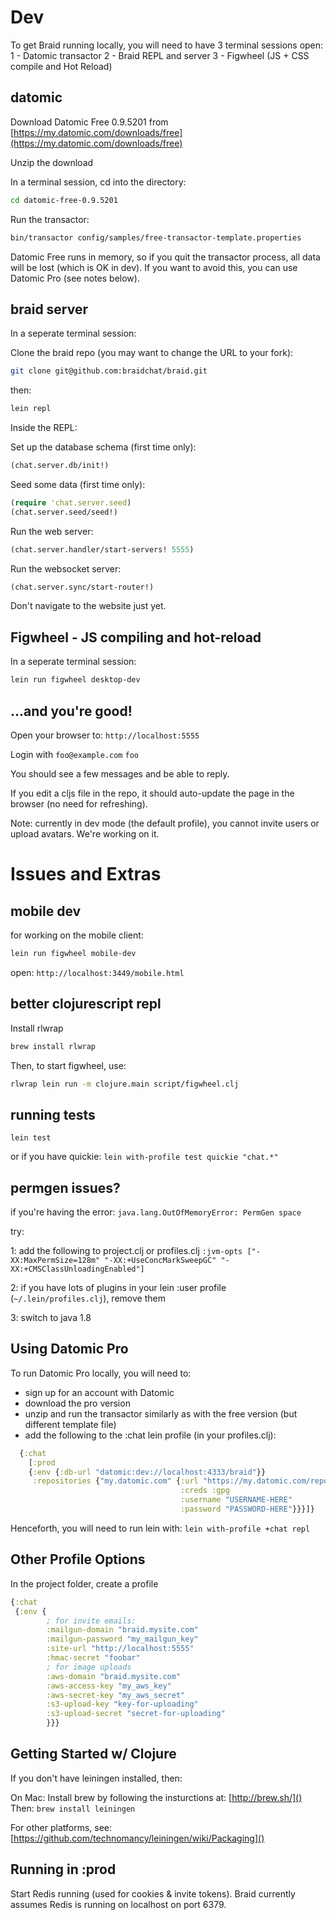 # Dev

To get Braid running locally, you will need to have 3 terminal sessions open:
1 - Datomic transactor
2 - Braid REPL and server
3 - Figwheel (JS + CSS compile and Hot Reload)

## datomic

Download Datomic Free 0.9.5201 from [https://my.datomic.com/downloads/free](https://my.datomic.com/downloads/free)

Unzip the download

In a terminal session, cd into the directory:
```bash
cd datomic-free-0.9.5201
```

Run the transactor:
```bash
bin/transactor config/samples/free-transactor-template.properties
```

Datomic Free runs in memory, so if you quit the transactor process, all data will be lost (which is OK in dev). If you want to avoid this, you can use Datomic Pro (see notes below).

## braid server

In a seperate terminal session:

Clone the braid repo (you may want to change the URL to your fork):
```bash
git clone git@github.com:braidchat/braid.git
```

then:
```bash
lein repl
```

Inside the REPL:

Set up the database schema (first time only):
```clojure
(chat.server.db/init!)
```

Seed some data (first time only):
```clojure
(require 'chat.server.seed)
(chat.server.seed/seed!)
```

Run the web server:
```clojure
(chat.server.handler/start-servers! 5555)
```

Run the websocket server:
```clojure
(chat.server.sync/start-router!)
```

Don't navigate to the website just yet.

## Figwheel - JS compiling and hot-reload

In a seperate terminal session:

```bash
lein run figwheel desktop-dev
```

## ...and you're good!

Open your browser to: `http://localhost:5555`

Login with `foo@example.com` `foo`

You should see a few messages and be able to reply.

If you edit a cljs file in the repo, it should auto-update the page in the browser (no need for refreshing).

Note: currently in dev mode (the default profile), you cannot invite users or upload avatars. We're working on it.

# Issues and Extras

## mobile dev

for working on the mobile client:

```bash
lein run figwheel mobile-dev
```

open:
`http://localhost:3449/mobile.html`


## better clojurescript repl

Install rlwrap
```bash
brew install rlwrap
```

Then, to start figwheel, use:
```bash
rlwrap lein run -m clojure.main script/figwheel.clj
```

## running tests

`lein test`

or if you have quickie:
`lein with-profile test quickie "chat.*"`

## permgen issues?

if you're having the error: `java.lang.OutOfMemoryError: PermGen space`

try:

1: add the following to project.clj or profiles.clj
`:jvm-opts ["-XX:MaxPermSize=128m" "-XX:+UseConcMarkSweepGC" "-XX:+CMSClassUnloadingEnabled"]`

2: if you have lots of plugins in your lein :user profile (`~/.lein/profiles.clj`), remove them

3: switch to java 1.8

## Using Datomic Pro

To run Datomic Pro locally, you will need to:
  - sign up for an account with Datomic
  - download the pro version
  - unzip and run the transactor similarly as with the free version (but different template file)
  - add the following to the :chat lein profile (in your profiles.clj):

```clojure
  {:chat
    [:prod
    {:env {:db-url "datomic:dev://localhost:4333/braid"}}
     :repositories {"my.datomic.com" {:url "https://my.datomic.com/repo"
                                      :creds :gpg
                                      :username "USERNAME-HERE"
                                      :password "PASSWORD-HERE"}}}]}
```

Henceforth, you will need to run lein with: `lein with-profile +chat repl`


## Other Profile Options

In the project folder, create a profile
```clojure
{:chat
 {:env {
        ; for invite emails:
        :mailgun-domain "braid.mysite.com"
        :mailgun-password "my_mailgun_key"
        :site-url "http://localhost:5555"
        :hmac-secret "foobar"
        ; for image uploads
        :aws-domain "braid.mysite.com"
        :aws-access-key "my_aws_key"
        :aws-secret-key "my_aws_secret"
        :s3-upload-key "key-for-uploading"
        :s3-upload-secret "secret-for-uploading"
        }}}
```

## Getting Started w/ Clojure

If you don't have leiningen installed, then:

On Mac:
  Install brew by following the insturctions at: [http://brew.sh/]()
  Then: `brew install leiningen`

For other platforms, see: [https://github.com/technomancy/leiningen/wiki/Packaging]()

## Running in :prod

Start Redis running (used for cookies & invite tokens).  Braid currently assumes
Redis is running on localhost on port 6379.
